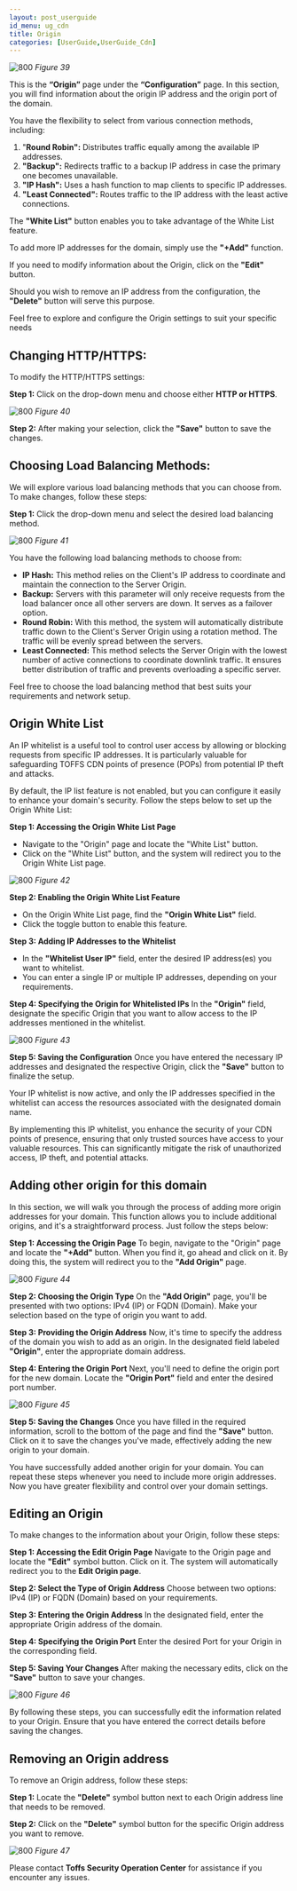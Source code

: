 ```yaml
---
layout: post_userguide
id_menu: ug_cdn
title: Origin
categories: [UserGuide,UserGuide_Cdn]
---
```


![800](/public/assets/images/userguide/cdn/39.png)
*Figure 39*

This is the **“Origin”** page under the **“Configuration”** page. In this section, you will find information about the origin IP address and the origin port of the domain.

You have the flexibility to select from various connection methods, including:
1. "**Round Robin":** Distributes traffic equally among the available IP addresses.
2. **"Backup":** Redirects traffic to a backup IP address in case the primary one becomes unavailable.
3. **"IP Hash":** Uses a hash function to map clients to specific IP addresses.
4. **"Least Connected":** Routes traffic to the IP address with the least active connections.

The **"White List"** button enables you to take advantage of the White List feature.

To add more IP addresses for the domain, simply use the **"+Add"** function.

If you need to modify information about the Origin, click on the **"Edit"** button.

Should you wish to remove an IP address from the configuration, the **"Delete"** button will serve this purpose.

Feel free to explore and configure the Origin settings to suit your specific needs


## Changing HTTP/HTTPS:

To modify the HTTP/HTTPS settings:

**Step 1:** Click on the drop-down menu and choose either **HTTP or HTTPS**.

![800](/public/assets/images/userguide/cdn/40.png)
*Figure 40*

**Step 2:** After making your selection, click the **"Save"** button to save the changes.


## Choosing Load Balancing Methods:

We will explore various load balancing methods that you can choose from. To make changes, follow these steps:

**Step 1:** Click the drop-down menu and select the desired load balancing method.

![800](/public/assets/images/userguide/cdn/41.png)
*Figure 41*

You have the following load balancing methods to choose from:

- **IP Hash:** This method relies on the Client's IP address to coordinate and maintain the connection to the Server Origin.
- **Backup:** Servers with this parameter will only receive requests from the load balancer once all other servers are down. It serves as a failover option.
- **Round Robin:** With this method, the system will automatically distribute traffic down to the Client's Server Origin using a rotation method. The traffic will be evenly spread between the servers.
- **Least Connected:** This method selects the Server Origin with the lowest number of active connections to coordinate downlink traffic. It ensures better distribution of traffic and prevents overloading a specific server.

Feel free to choose the load balancing method that best suits your requirements and network setup.


## Origin White List

An IP whitelist is a useful tool to control user access by allowing or blocking requests from specific IP addresses. It is particularly valuable for safeguarding TOFFS CDN points of presence (POPs) from potential IP theft and attacks.

By default, the IP list feature is not enabled, but you can configure it easily to enhance your domain's security. Follow the steps below to set up the Origin White List:

**Step 1: Accessing the Origin White List Page**
- Navigate to the "Origin" page and locate the "White List" button.
- Click on the "White List" button, and the system will redirect you to the Origin White List page.

![800](/public/assets/images/userguide/cdn/42.png)
*Figure 42*

**Step 2: Enabling the Origin White List Feature**
- On the Origin White List page, find the **"Origin White List"** field.
- Click the toggle button to enable this feature.

**Step 3: Adding IP Addresses to the Whitelist**
- In the **"Whitelist User IP"** field, enter the desired IP address(es) you want to whitelist.
- You can enter a single IP or multiple IP addresses, depending on your requirements.

**Step 4: Specifying the Origin for Whitelisted IPs**
In the **"Origin"** field, designate the specific Origin that you want to allow access to the IP addresses mentioned in the whitelist.

![800](/public/assets/images/userguide/cdn/43.png)
*Figure 43*

**Step 5: Saving the Configuration**
Once you have entered the necessary IP addresses and designated the respective Origin, click the **"Save"** button to finalize the setup.


Your IP whitelist is now active, and only the IP addresses specified in the whitelist can access the resources associated with the designated domain name.


By implementing this IP whitelist, you enhance the security of your CDN points of presence, ensuring that only trusted sources have access to your valuable resources. This can significantly mitigate the risk of unauthorized access, IP theft, and potential attacks.


## Adding other origin for this domain

In this section, we will walk you through the process of adding more origin addresses for your domain. This function allows you to include additional origins, and it's a straightforward process. Just follow the steps below:

**Step 1: Accessing the Origin Page**
To begin, navigate to the "Origin" page and locate the **"+Add"** button. When you find it, go ahead and click on it. By doing this, the system will redirect you to the **"Add Origin"** page.

![800](/public/assets/images/userguide/cdn/44.png)
*Figure 44*

**Step 2: Choosing the Origin Type**
On the **"Add Origin"** page, you'll be presented with two options: IPv4 (IP) or FQDN (Domain). Make your selection based on the type of origin you want to add.

**Step 3: Providing the Origin Address**
Now, it's time to specify the address of the domain you wish to add as an origin. In the designated field labeled **"Origin"**, enter the appropriate domain address.

**Step 4: Entering the Origin Port**
Next, you'll need to define the origin port for the new domain. Locate the **"Origin Port"** field and enter the desired port number.

![800](/public/assets/images/userguide/cdn/45.png)
*Figure 45*

**Step 5: Saving the Changes**
Once you have filled in the required information, scroll to the bottom of the page and find the **"Save"** button. Click on it to save the changes you've made, effectively adding the new origin to your domain.

You have successfully added another origin for your domain. You can repeat these steps whenever you need to include more origin addresses. Now you have greater flexibility and control over your domain settings.


## Editing an Origin

To make changes to the information about your Origin, follow these steps:

**Step 1: Accessing the Edit Origin Page**
Navigate to the Origin page and locate the **"Edit"** symbol button. Click on it.
The system will automatically redirect you to the **Edit Origin page**.

**Step 2: Select the Type of Origin Address**
Choose between two options: IPv4 (IP) or FQDN (Domain) based on your requirements.

**Step 3: Entering the Origin Address**
In the designated field, enter the appropriate Origin address of the domain.

**Step 4: Specifying the Origin Port**
Enter the desired Port for your Origin in the corresponding field.

**Step 5: Saving Your Changes**
After making the necessary edits, click on the **"Save"** button to save your changes.

![800](/public/assets/images/userguide/cdn/46.png)
*Figure 46*


By following these steps, you can successfully edit the information related to your Origin. Ensure that you have entered the correct details before saving the changes.


## Removing an Origin address

To remove an Origin address, follow these steps:

**Step 1:** Locate the **"Delete"** symbol button next to each Origin address line that needs to be removed.

**Step 2:** Click on the **"Delete"** symbol button for the specific Origin address you want to remove.

![800](/public/assets/images/userguide/cdn/47.png)
*Figure 47*


Please contact **Toffs Security Operation Center** for assistance if you encounter any issues.
